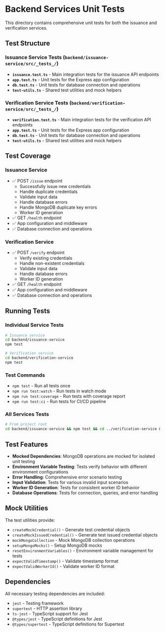 # Backend Services Unit Tests

This directory contains comprehensive unit tests for both the issuance and verification services.

## Test Structure

### Issuance Service Tests (`backend/issuance-service/src/_tests_/`)

- **`issuance.test.ts`** - Main integration tests for the issuance API endpoints
- **`app.test.ts`** - Unit tests for the Express app configuration
- **`db.test.ts`** - Unit tests for database connection and operations
- **`test-utils.ts`** - Shared test utilities and mock helpers

### Verification Service Tests (`backend/verification-service/src/_tests_/`)

- **`verification.test.ts`** - Main integration tests for the verification API endpoints
- **`app.test.ts`** - Unit tests for the Express app configuration
- **`db.test.ts`** - Unit tests for database connection and operations
- **`test-utils.ts`** - Shared test utilities and mock helpers

## Test Coverage

### Issuance Service
- ✅ POST `/issue` endpoint
  - Successfully issue new credentials
  - Handle duplicate credentials
  - Validate input data
  - Handle database errors
  - Handle MongoDB duplicate key errors
  - Worker ID generation
- ✅ GET `/health` endpoint
- ✅ App configuration and middleware
- ✅ Database connection and operations

### Verification Service
- ✅ POST `/verify` endpoint
  - Verify existing credentials
  - Handle non-existent credentials
  - Validate input data
  - Handle database errors
  - Worker ID generation
- ✅ GET `/health` endpoint
- ✅ App configuration and middleware
- ✅ Database connection and operations

## Running Tests

### Individual Service Tests
```bash
# Issuance service
cd backend/issuance-service
npm test

# Verification service
cd backend/verification-service
npm test
```

### Test Commands
- `npm test` - Run all tests once
- `npm run test:watch` - Run tests in watch mode
- `npm run test:coverage` - Run tests with coverage report
- `npm run test:ci` - Run tests for CI/CD pipeline

### All Services Tests
```bash
# From project root
cd backend/issuance-service && npm test && cd ../verification-service && npm test
```

## Test Features

- **Mocked Dependencies**: MongoDB operations are mocked for isolated unit testing
- **Environment Variable Testing**: Tests verify behavior with different environment configurations
- **Error Handling**: Comprehensive error scenario testing
- **Input Validation**: Tests for various invalid input scenarios
- **Worker ID Generation**: Tests for consistent worker ID behavior
- **Database Operations**: Tests for connection, queries, and error handling

## Mock Utilities

The test utilities provide:
- `createMockCredential()` - Generate test credential objects
- `createMockIssuedCredential()` - Generate test issued credential objects
- `mockMongoCollection` - Mock MongoDB collection operations
- `setupMongoMocks()` - Setup MongoDB mocks
- `resetEnvironmentVariables()` - Environment variable management for tests
- `expectValidTimestamp()` - Validate timestamp format
- `expectValidWorkerId()` - Validate worker ID format

## Dependencies

All necessary testing dependencies are included:
- `jest` - Testing framework
- `supertest` - HTTP assertion library
- `ts-jest` - TypeScript support for Jest
- `@types/jest` - TypeScript definitions for Jest
- `@types/supertest` - TypeScript definitions for Supertest
